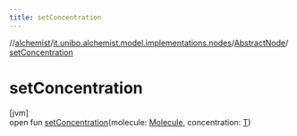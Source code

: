 ```yaml
---
title: setConcentration
---
```

//[alchemist](../../../index.html)/[it.unibo.alchemist.model.implementations.nodes](../index.html)/[AbstractNode](index.html)/[setConcentration](set-concentration.html)



# setConcentration



[jvm]\
open fun [setConcentration](set-concentration.html)(molecule: [Molecule](../../it.unibo.alchemist.model.interfaces/-molecule/index.html), concentration: [T](../../it.unibo.alchemist/-supported-incarnations/get.html))




